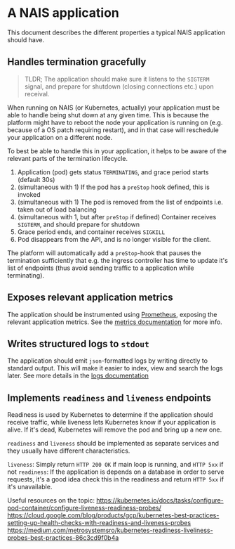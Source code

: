# A NAIS application

This document describes the different properties a typical NAIS application should have.

## Handles termination gracefully

> TLDR; The application should make sure it listens to the `SIGTERM` signal, and prepare for shutdown (closing connections etc.) upon receival. 

When running on NAIS (or Kubernetes, actually) your application must be able to handle being shut down at any given time. This is because the platform might have to reboot the node your application is running on (e.g. because of a OS patch requiring restart), and in that case will reschedule your application on a different node.

To best be able to handle this in your application, it helps to be aware of the relevant parts of the termination lifecycle. 

1. Application (pod) gets status `TERMINATING`, and grace period starts (default 30s)
2. (simultaneous with 1) If the pod has a `preStop` hook defined, this is invoked
3. (simultaneous with 1) The pod is removed from the list of endpoints i.e. taken out of load balancing
4. (simultaneous with 1, but after `preStop` if defined) Container receives `SIGTERM`, and should prepare for shutdown
5. Grace period ends, and container receives `SIGKILL`
6. Pod disappears from the API, and is no longer visible for the client.

The platform will automatically add a `preStop`-hook that pauses the termination sufficiently that e.g. the ingress controller has time to update it's list of endpoints (thus avoid sending traffic to a application while terminating).

## Exposes relevant application metrics

The application should be instrumented using [Prometheus](https://prometheus.io/docs/instrumenting/clientlibs/), exposing the relevant application metrics. See the [metrics documentation](../metrics) for more info.

## Writes structured logs to `stdout`

The application should emit `json`-formatted logs by writing directly to standard output.  This will make it easier to index, view and search the logs later. See more details in the [logs documentation](../logs) 

## Implements `readiness` and `liveness` endpoints

Readiness is used by Kubernetes to determine if the application should receive traffic, while liveness lets Kubernetes know if your application is alive. If it's dead, Kubernetes will remove the pod and bring up a new one.

`readiness` and `liveness` should be implemented as separate services and they usually have different characteristics. 

`liveness`: Simply return `HTTP 200 OK` if main loop is running, and `HTTP 5xx` if not
`readiness`: If the application is depends on a database in order to serve requests, it's a good idea check this in the readiness and return `HTTP 5xx` if it's unavailable. 

Useful resources on the topic:
https://kubernetes.io/docs/tasks/configure-pod-container/configure-liveness-readiness-probes/
https://cloud.google.com/blog/products/gcp/kubernetes-best-practices-setting-up-health-checks-with-readiness-and-liveness-probes
https://medium.com/metrosystemsro/kubernetes-readiness-liveliness-probes-best-practices-86c3cd9f0b4a




